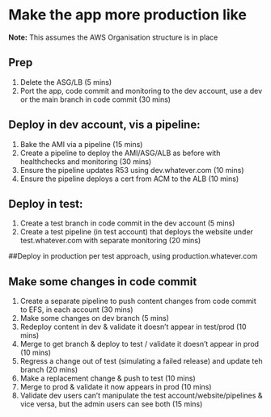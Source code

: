 # Make the app more production like 

**Note:** This assumes the AWS Organisation structure is in place

## Prep
1. Delete the ASG/LB (5 mins)
2. Port the app, code commit and monitoring to the dev account, use a dev or the main branch in code commit (30 mins)

## Deploy in dev account, vis a pipeline:
1. Bake the AMI via a pipeline (15 mins)
2. Create a pipeline to deploy the AMI/ASG/ALB as before with healthchecks and monitoring (30 mins)
3. Ensure the pipeline updates R53 using dev.whatever.com (10 mins)
4. Ensure the pipeline deploys a cert from ACM to the ALB (10 mins)

## Deploy in test:
1. Create a test branch in code commit in the dev account (5 mins)
2. Create a test pipeline (in test account) that deploys the website under test.whatever.com with separate monitoring (20 mins)

##Deploy in production 
per test approach, using production.whatever.com

## Make some changes in code commit
1. Create a separate pipeline to push content changes from code commit to EFS, in each account (30 mins)
2. Make some changes on dev branch (5 mins)
3. Redeploy content in dev & validate it doesn’t appear in test/prod (10 mins)
4. Merge to get branch & deploy to test / validate it doesn’t appear in prod (10 mins)
5. Regress a change out of test (simulating a failed release) and update teh branch (20 mins)
6. Make a replacement change & push to test (10 mins)
7. Merge to prod & validate it now appears in prod (10 mins)
8. Validate dev users can’t manipulate the test account/website/pipelines & vice versa, but the admin users can see both (15 mins)
